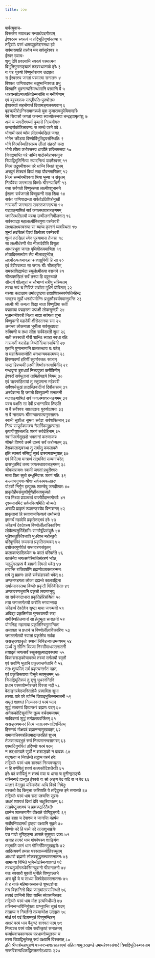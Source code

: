 ```yaml
---
title: २२७

---
```

पार्वत्युवाच-  
विस्तरेण मयाचक्ष्व मन्त्रार्थपदगौरवम्  
ईश्वरस्य स्वरूपं च तद्विभूतिगुणांस्तथा १  
तद्विष्णोः परमं धामव्यूहभेदांस्तथा हरेः  
सर्वमाख्याहि तत्त्वेन मम सर्वसुरेश्वर २  
ईश्वर उवाच-  
शृणु देवि प्रवक्ष्यामि स्वरूपं परमात्मनः  
विभूतिगुणसङ्घातं तदवस्थात्मकं हरेः ३  
यः परः पुरुषो विष्णुर्नारायण उदाहृतः  
स ईश्वरश्च जगतां परमात्मा सनातनः ४  
विश्वतः पाणिपादश्च चक्षुष्मान्विश्वतः प्रभुः  
विश्वानि भुवनान्यस्मिन्धामानि परमाणि वै ५  
धारयन्सोऽप्यत्यतिष्ठेन्मनांसि च मनीषिणाम्  
एवं बहुस्वरूपः सञ्छ्रीपतिः पुरुषोत्तमः  
ईश्वरर्य्या सहभोगार्थं दिव्यमङ्गलरूपवान् ६  
बृहच्छरीरोऽग्निसमानरूपो युवा कुमारत्वमुपेयिवान्हरिः  
रेमे श्रियासौ जगतां जनन्या स्वज्योत्स्नया चन्द्रइवामृतांशुः ७  
अयं च जगदीश्वर्य्या कुमारो नित्ययौवनः  
कन्दर्प्पकोटिलावण्यः स तस्थे परमे पदे ८  
भोगार्थं परमं व्योम लीलार्थमखिलं जगत्  
भोगेन क्रीडया विष्णोर्विभूतिद्वयसंस्थितिः ९  
भोगे नित्यस्थितिस्तस्य लीलां संहरते कदा  
भोगो लीला उभौस्तस्य धार्य्येते शक्तिमत्तया १०  
त्रिपाद्व्याप्तिः परे धाम्नि पादोस्येहाभवत्पुनः  
त्रिपाद्विभूतिर्नित्या स्यादनित्यं पादमैश्वरम् ११  
नित्यं तद्रूपमीशस्य परे धाम्नि स्थितं शुभम्  
अच्युतं शाश्वतं दिव्यं सदा यौवनमाश्रितम् १२  
नित्यं सम्भोगमीश्वर्या श्रिया भूम्या च संवृतम्  
नित्यैवेषा जगन्माता विष्णोः श्रीरनपायिनी १३  
यथा सर्वगतो विष्णुस्तथा लक्ष्मीश्शुभानने  
ईशाना सर्वजगतो विष्णुपत्नी सदा शिवा १४  
सर्वतः पाणिपादान्ता सर्वतोऽक्षिशिरोमुखी  
नारायणी जगन्माता समस्तजगदाश्रया १५  
यदपाङ्गाश्रितं सर्वं जगत्स्थावरजङ्गमम्  
जगत्स्थितिलयौ यस्या उन्मीलननिमीलनात् १६  
सर्वस्याद्या महालक्ष्मीस्त्रिगुणा परमेश्वरी  
लक्ष्यालक्ष्यस्वरूपा सा व्याप्य कृत्स्नं व्यवस्थिता १७  
शून्यं तदखिलं विश्वं विलोक्य परमेश्वरी  
शून्यं तदखिलं स्वेन पूरयामास तेजसा १८  
सा लक्ष्मीर्धरणी चैव नीलादेवीति विश्रुता  
आधारभूता जगतः पृथिवीरूपमाश्रिता १९  
तोयादिरसरूपेण सैव नीलावपुर्भवेत्  
लक्ष्मीरूपत्वमापन्ना धनवाग्रूपिणी हि सा २०  
एवं देवीस्वरूपा सा जगतः श्रीः श्रीताहरिम्  
समस्तविद्याभेदा स्युर्लक्ष्मीरूपा वरानने २१  
श्रीरूपमखिलं सर्वं तस्या हि वपुरुच्यते  
सौन्दर्यं शीलवृत्तं च सौभाग्यं स्त्रीषु संस्थितम्  
तस्या रूपं च गिरिजे सर्वासां मूर्ध्नि योषिताम् २२  
यस्याः कटाक्षाय तमोग्रदृष्ट्या ब्रह्माशिवस्स्वर्गपतिर्महेन्द्रः  
चन्द्रश्च सूर्यो धनदोपमोग्निः प्रभूतमैश्वर्यमवाप्नुवन्ति २३  
लक्ष्मीः श्रीः कमला विद्या माता विष्णुप्रिया सती  
पद्मालया पद्महस्ता पद्माक्षी लोकसुन्दरी २४  
भूतानामीश्वरी नित्या सह्या सर्वगता शुभा  
विष्णुपत्नी महादेवी क्षीरोदतनया रमा २५  
अनन्ता लोकमाता भूर्नीला सर्वसुखप्रदा  
रुक्मिणी च तथा सीता सर्ववेदवती शुभा २६  
सती सरस्वती गौरी शान्तिः स्वाहा स्वधा रतिः  
नारायणी वरारोहा विष्णोर्नित्यानपायिनी २७  
एतानि पुण्यनामानि प्रातरुत्थाय यः पठेत्  
स महाश्रियमाप्नोति धनधान्यमकल्मषम् २८  
हिरण्यवर्णां हरिणीं सुवर्णरजतः स्रजाम्  
चन्द्रां हिरण्मयीं लक्ष्मीं विष्णोरनपगामिनीम् २९  
गन्धद्वारां दुराधर्षां नित्यपुष्टां करीषिणीम्  
ईश्वरीं सर्वभूतानां तामिहोपह्वये श्रियम् ३०  
एवं ऋक्संहितायां तु स्तूयमाना महेश्वरी  
सर्वैश्वर्यसुखं प्रादाच्छिवादीनां दिवौकसाम् ३१  
अस्येशाना हि जगतो विष्णुपत्नी सनातनी  
यदपाङ्गाश्रितं सर्वं जगत्स्थावरजङ्गमम् ३२  
यस्य वक्षसि सा देवी प्रभाग्नाविव तिष्ठति  
स वै सर्वेश्वरः साक्षादक्षरः पुरुषोऽव्ययः ३३  
स वै नारायणः श्रीमान्वात्सल्यगुणसागरः  
स्वामी सुशीलः सुभगः सर्वज्ञः सर्वशक्तिमान् ३४  
नित्यं सम्पूर्णकामश्च नैसर्गिकसुहृत्सखा  
कृपापीयूषजलधिः शरणं सर्वदेहिनाम् ३५  
स्वर्गापवर्गसुखदो भक्तानां करुणाकरः  
श्रीमते विष्णवे तस्मै दास्यं सर्वं करोम्यहम् ३६  
देशकालाद्यवस्था तु सर्वासु कमलापतेः  
इति स्वरूपं संसिद्धं सुखं दास्यमवाप्नुयात् ३७  
एवं विदित्वा मन्त्रार्थं तद्भक्तिं सम्यगाचरेत्  
दासभूतमिदं तस्य जगत्स्थावरजङ्गमम् ३८  
श्रीमन्नारायणः स्वामी जगतां प्रभुरीश्वरः  
माता पिता सुतो बन्धुर्निवासः शरणं गतिः ३९  
कल्याणगुणवान्श्रीशः सर्वकामफलप्रदः  
योऽसौ निर्गुण इत्युक्तः शास्त्रेषु जगदीश्वरः ४०  
प्राकृतैर्हेयसंयुक्तैर्गुणैर्हीनत्वमुच्यते  
यत्र मिथ्या प्रपञ्चत्वं वाक्यैर्वेदान्तगोचरैः ४१  
दृश्यमानमिदं सर्वमनित्यमिति चोच्यते  
अत्रापि प्राकृतं रूपमण्डस्यैव विनाशनम् ४२  
प्राकृतानां हि रूपाणामनित्यत्वं तथोच्यते  
इममर्थं महादेवि प्रकृतेरुद्भवं हरेः ४३  
क्रीडार्थं देवदेवस्य विष्णोर्लीलाधिकारिणः  
लोकैश्चतुर्भिर्दशभिः सागरैर्द्वीपसंयुतैः ४४  
भूतैश्चतुर्विधैश्चापि भूधरैश्च महोच्छ्रयैः  
परिपूर्णमिदं रम्यमण्डं प्रकृतिसम्भवम् ४५  
दशोत्तरगुणोपेतं सप्तावरणसंवृतम्  
कलाकाष्ठादिरूपेण यः कालं परिवर्तते ४६  
कालेनैव जगत्सर्गस्थितिसंहरणं भवेत्  
चतुर्युगसहस्रं वै ब्रह्मणो दिवसो भवेत् ४७  
तावन्ति रात्रिवर्षाणि ब्रह्मणोऽव्यक्तजन्मनः  
क्षये तु ब्रह्मणः प्राप्ते सर्वसंहारको भवेत् ४८  
अण्डमण्डगता लोका दह्यन्ते कालवह्निना  
सर्वात्मानस्तथा विष्णोः प्रकृतौ विनिवेशिताः ४९  
अण्डावरणभूतानि प्रकृतौ लयमाप्नुयुः  
सा सर्वजगदाधारा प्रकृतिर्हरिसंश्रिता ५०  
तया जगत्सर्गलयौ करोति भगवान्सदा  
क्रीडार्थं देवदेवेन सृष्टा माया जगन्मयी ५१  
अविद्या प्रकृतिर्माया गुणत्रयमयी सदा  
सर्गस्थितिलयानां सा हेतुभूता सनातनी ५२  
योगनिद्रा महामाया प्रकृतिस्त्रिगुणान्विता  
अव्यक्ता च प्रधानं च विष्णोर्लीलाविकारिणः ५३  
जगत्सर्गलयौ स्यातां प्रकृतेरेव सर्वदा  
असङ्ख्यप्रकृतेः स्थानं निबिडध्वान्तमव्ययम् ५४  
ऊर्ध्वं तु सीम्नि विरजा निस्सीमाधस्सनातनी  
तयादृतं जगत्सर्वं स्थूलसूक्ष्माद्यवस्थया ५५  
विकाससङ्कोचावस्थे तस्यां सर्गलयौ स्मृतौ  
एवं सर्वाणि भूतानि प्रकृत्यन्तर्गतानि वै ५६  
ततः शून्यमिदं सर्वं प्रकृत्यन्तर्गतं महत्  
एवं प्रकृतिरूपाया विभूते रूपमुत्तमम् ५७  
त्रिपाद्विभूतिरूपं तु शृणु भूधरनन्दिनि  
प्रधान परमव्योम्नोरन्तरे विरजा नदी ५८  
वेदाङ्गस्वेदजनिततोयैः प्रस्राविता शुभा  
तस्याः पारे परे व्योम्नि त्रिपाद्भूतिस्सनातनी ५९  
अमृतं शाश्वतं नित्यमनन्तं परमं पदम्  
शुद्धं सत्वमयं दिव्यमक्षरं ब्रह्मणः पदम् ६०  
अनेककोटिसूर्याग्नि तुल्य वर्चसमव्ययम्  
सर्ववेदमयं शुद्धं सर्गप्रलयवर्जितम् ६१  
असङ्ख्यमजरं नित्यं जाग्रत्स्वप्नादिवर्जितम्  
हिरण्मयं मोक्षपदं ब्रह्मानन्दसुखावहम् ६२  
समानाधिक्यरहितमाद्यन्तरहितं शुभम्  
तेजसात्यद्भुतं रम्यं नित्यमानन्दसागरम् ६३  
एवमादिगुणोपेतं तद्विष्णोः परमं पदम्  
न तद्भासयते सूर्यो न शशाङ्को न पावकः ६४  
यद्गत्वा न निवर्तन्ते तद्धाम परमं हरेः  
तद्विष्णोः परमं धाम शाश्वतं नित्यमच्युतम्  
न हि वर्णयितुं शक्यं कल्पकोटिशतैरपि ६५  
हरेः पदं वर्णयितुं न शक्यं मया च धात्रा च मुनीन्द्रसङ्घैः  
यस्मिन्पदे ह्यच्युत ईश्वरो यः सो अङ्ग वेद यदि वा न वेद ६६  
यदक्षरं वेदगुह्यं यस्मिन्देवा अधि विश्वे निषेदुः  
यस्तन्नो वेद किमृचा करिष्यति ये तद्विदुस्त इमे समासते ६७  
तद्विष्णोः परमं धाम सदा पश्यन्ति सूरयः  
अक्षरं शाश्वतं दिव्यं देवि चक्षुरिवाततम् ६८  
तत्प्रवेष्टुमशक्यं च ब्रह्मरुद्रादिदैवतैः  
ज्ञानेन शास्त्रमार्गेण वीक्ष्यते योगिपुङ्गवैः ६९  
अहं ब्रह्मा च देवाश्च न जानन्ति महर्षयः  
सर्वोपनिषदामर्थं दृष्ट्वा वक्ष्यामि सुव्रते ७०  
विष्णोः पदे हि परमे पदे तत्सशुभाह्वयेः  
यत्र गावो भूरिशृङ्गा आसते सुसुखाः प्रजाः ७१  
अत्राह तत्परं धाम गोपवेषस्य शार्ङ्गिणः  
तद्भाति परमं धाम गोभिर्गोपैस्सुखाह्वयैः ७२  
आदित्यवर्णं तमसः परस्ताज्ज्योतिरच्युतम्  
आधारो ब्रह्मणो लोकश्शुद्धसत्त्वस्सनातनः ७३  
सामान्या विभिते भूमिन्तेऽस्मिन्शाश्वते पदे  
तस्थतुर्जागरूकेस्मिन्युवानौ श्रीसनातनौ ७४  
यतः स्वसारौ युवती भूनीले विष्णुवल्लभे  
अत्र पूर्वे ये च साध्या विश्वेदेवास्सनातनाः ७५  
ते ह नाकं महिमानस्सचन्ते शुभदर्शनाः  
तत्र विज्ञानिनो विप्रा जागृवांसस्समिन्धते ७६  
तत्पदं ज्ञानिनो विप्रा यान्ति संवासमिच्छवः  
तद्विष्णोः परमं धाम मोक्ष इत्यभिधीयते ७७  
तस्मिन्बन्धविनिर्मुक्ताः प्राप्नुवन्ति सुखं पदम्  
तत्प्राप्य न निवर्तन्ते तस्मान्मोक्ष उदाहृतः ७८  
मोक्षं परं पदं दिव्यममृतं विष्णुमन्दिरम्  
अक्षरं परमं धाम वैकुण्ठं शाश्वतं पदम् ७९  
नित्यञ्च परमं व्योम सर्वोत्कृष्टं सनातनम्  
पर्य्यायवाचकान्यस्य परधाम्नोच्युतस्य च  
तस्य त्रिपाद्विभूतेस्तु रूपं वक्ष्यामि विस्तरात् ८०  
इति श्रीपाद्मेमहापुराणे पञ्चपञ्चाशत्साहस्र्यां संहितायामुत्तरखण्डे उमामहेश्वरसंवादे त्रिपाद्विभूतिकथनन्नाम सप्तविंशत्यधिकद्विशततमोऽध्यायः २२७